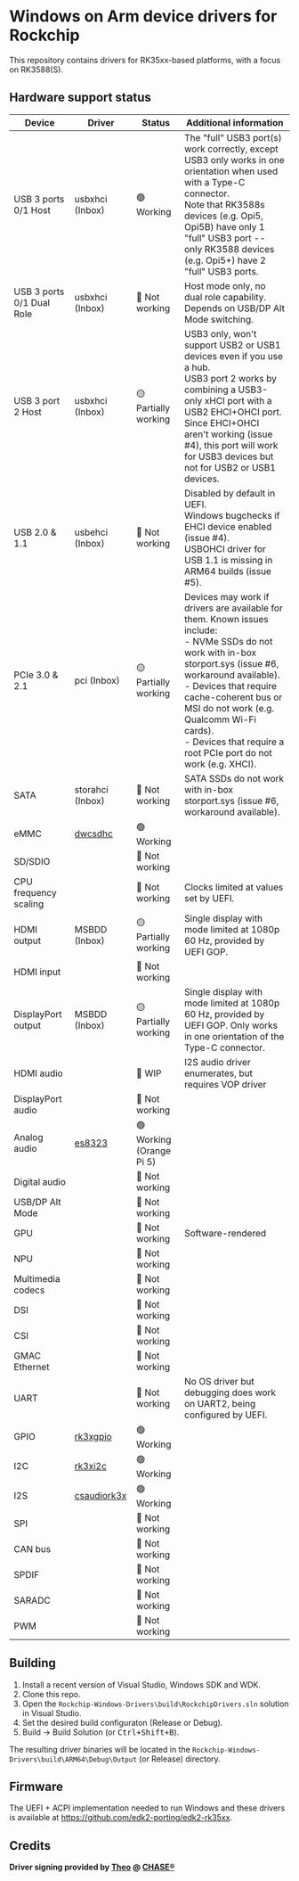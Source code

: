 # Windows on Arm device drivers for Rockchip
This repository contains drivers for RK35xx-based platforms, with a focus on RK3588(S).

## Hardware support status
|Device|Driver|Status|Additional information|
| --- | --- | --- | --- |
|USB 3 ports 0/1 Host|usbxhci (Inbox)|🟢 Working|The "full" USB3 port(s) work correctly, except USB3 only works in one orientation when used with a Type-C connector.<br> Note that RK3588s devices (e.g. Opi5, Opi5B) have only 1 "full" USB3 port -- only RK3588 devices (e.g. Opi5+) have 2 "full" USB3 ports.|
|USB 3 ports 0/1 Dual Role|usbxhci (Inbox)|🔴 Not working|Host mode only, no dual role capability. Depends on USB/DP Alt Mode switching.|
|USB 3 port 2 Host|usbxhci (Inbox)|🟡 Partially working|USB3 only, won't support USB2 or USB1 devices even if you use a hub.<br> USB3 port 2 works by combining a USB3-only xHCI port with a USB2 EHCI+OHCI port. Since EHCI+OHCI aren't working (issue #4), this port will work for USB3 devices but not for USB2 or USB1 devices.|
|USB 2.0 & 1.1|usbehci (Inbox)|🔴 Not working|Disabled by default in UEFI.<br> Windows bugchecks if EHCI device enabled (issue #4).<br> USBOHCI driver for USB 1.1 is missing in ARM64 builds (issue #5).|
|PCIe 3.0 & 2.1|pci (Inbox)|🟡 Partially working|Devices may work if drivers are available for them. Known issues include:<br> - NVMe SSDs do not work with in-box storport.sys (issue #6, workaround available).<br> - Devices that require cache-coherent bus or MSI do not work (e.g. Qualcomm Wi-Fi cards).<br> - Devices that require a root PCIe port do not work (e.g. XHCI).|
|SATA|storahci (Inbox)|🔴 Not working|SATA SSDs do not work with in-box storport.sys (issue #6, workaround available).|
|eMMC|[dwcsdhc](https://github.com/worproject/Rockchip-Windows-Drivers/tree/master/drivers/sd/dwcsdhc)|🟢 Working||
|SD/SDIO||🔴 Not working||
|CPU frequency scaling||🔴 Not working|Clocks limited at values set by UEFI.|
|HDMI output|MSBDD (Inbox)|🟡 Partially working|Single display with mode limited at 1080p 60 Hz, provided by UEFI GOP.|
|HDMI input||🔴 Not working||
|DisplayPort output|MSBDD (Inbox)|🟡 Partially working|Single display with mode limited at 1080p 60 Hz, provided by UEFI GOP. Only works in one orientation of the Type-C connector.|
|HDMI audio||🔴 WIP|I2S audio driver enumerates, but requires VOP driver|
|DisplayPort audio||🔴 Not working||
|Analog audio|[es8323](https://github.com/worproject/Rockchip-Windows-Drivers/tree/master/drivers/audio/codecs/es8323)|🟢 Working (Orange Pi 5)||
|Digital audio||🔴 Not working||
|USB/DP Alt Mode||🔴 Not working||
|GPU||🔴 Not working|Software-rendered|
|NPU||🔴 Not working||
|Multimedia codecs||🔴 Not working||
|DSI||🔴 Not working||
|CSI||🔴 Not working||
|GMAC Ethernet||🔴 Not working||
|UART||🔴 Not working|No OS driver but debugging does work on UART2, being configured by UEFI.|
|GPIO|[rk3xgpio](https://github.com/worproject/Rockchip-Windows-Drivers/tree/master/drivers/gpio)|🟢 Working||
|I2C|[rk3xi2c](https://github.com/worproject/Rockchip-Windows-Drivers/tree/master/drivers/i2c)|🟢 Working||
|I2S|[csaudiork3x](https://github.com/worproject/Rockchip-Windows-Drivers/tree/master/drivers/audio/csaudiork3x)|🟢 Working||
|SPI||🔴 Not working||
|CAN bus||🔴 Not working||
|SPDIF||🔴 Not working||
|SARADC||🔴 Not working||
|PWM||🔴 Not working||

## Building
1. Install a recent version of Visual Studio, Windows SDK and WDK.
2. Clone this repo.
3. Open the `Rockchip-Windows-Drivers\build\RockchipDrivers.sln` solution in Visual Studio.
4. Set the desired build configuraton (Release or Debug).
5. Build -> Build Solution (or <kbd>Ctrl+Shift+B</kbd>).

The resulting driver binaries will be located in the `Rockchip-Windows-Drivers\build\ARM64\Debug\Output` (or Release) directory.

## Firmware
The UEFI + ACPI implementation needed to run Windows and these drivers is available at <https://github.com/edk2-porting/edk2-rk35xx>.

## Credits
**Driver signing provided by [Theo](https://github.com/td512) @ [CHASE®](https://chase.net.nz/)**
